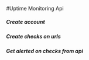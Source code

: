 #Uptime Monitoring Api

##### Create account
##### Create checks on urls
##### Get alerted on checks from api